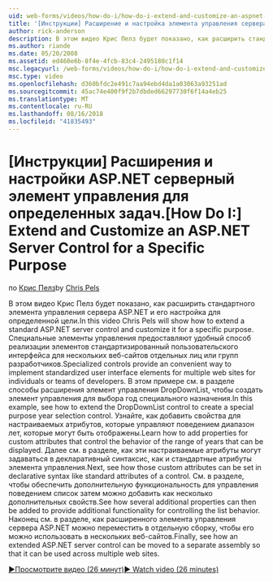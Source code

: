 ```yaml
---
uid: web-forms/videos/how-do-i/how-do-i-extend-and-customize-an-aspnet-server-control-for-a-specific-purpose
title: '[Инструкции] Расширение и настройка элемента управления сервера ASP.NET для определенной цели | Документация Майкрософт'
author: rick-anderson
description: В этом видео Крис Пелз будет показано, как расширить стандартного элемента управления сервера ASP.NET и его настройка для определенной цели. Специальные элементы управления предоставляют c...
ms.author: riande
ms.date: 05/20/2008
ms.assetid: ed460e6b-8f4e-4fcb-83c4-2495180c1f14
msc.legacyurl: /web-forms/videos/how-do-i/how-do-i-extend-and-customize-an-aspnet-server-control-for-a-specific-purpose
msc.type: video
ms.openlocfilehash: d360bfdc2e491c7aa94ebd4da1a03063a93251ad
ms.sourcegitcommit: 45ac74e400f9f2b7dbded66297730f6f14a4eb25
ms.translationtype: MT
ms.contentlocale: ru-RU
ms.lasthandoff: 08/16/2018
ms.locfileid: "41835493"
---
```

<a name="how-do-i-extend-and-customize-an-aspnet-server-control-for-a-specific-purpose"></a><span data-ttu-id="45e0c-104">[Инструкции] Расширения и настройки ASP.NET серверный элемент управления для определенных задач.</span><span class="sxs-lookup"><span data-stu-id="45e0c-104">[How Do I:] Extend and Customize an ASP.NET Server Control for a Specific Purpose</span></span>
====================
<span data-ttu-id="45e0c-105">по [Крис Пелз](https://twitter.com/chrispels)</span><span class="sxs-lookup"><span data-stu-id="45e0c-105">by [Chris Pels](https://twitter.com/chrispels)</span></span>

<span data-ttu-id="45e0c-106">В этом видео Крис Пелз будет показано, как расширить стандартного элемента управления сервера ASP.NET и его настройка для определенной цели.</span><span class="sxs-lookup"><span data-stu-id="45e0c-106">In this video Chris Pels will show how to extend a standard ASP.NET server control and customize it for a specific purpose.</span></span> <span data-ttu-id="45e0c-107">Специальные элементы управления предоставляют удобный способ реализации элементов стандартизированный пользовательского интерфейса для нескольких веб-сайтов отдельных лиц или групп разработчиков.</span><span class="sxs-lookup"><span data-stu-id="45e0c-107">Specialized controls provide an convenient way to implement standardized user interface elements for multiple web sites for individuals or teams of developers.</span></span> <span data-ttu-id="45e0c-108">В этом примере см. в разделе способы расширения элемент управления DropDownList, чтобы создать элемент управления для выбора год специального назначения.</span><span class="sxs-lookup"><span data-stu-id="45e0c-108">In this example, see how to extend the DropDownList control to create a special purpose year selection control.</span></span> <span data-ttu-id="45e0c-109">Узнайте, как добавить свойства для настраиваемых атрибутов, которые управляют поведением диапазон лет, которые могут быть отображены.</span><span class="sxs-lookup"><span data-stu-id="45e0c-109">Learn how to add properties for custom attributes that control the behavior of the range of years that can be displayed.</span></span> <span data-ttu-id="45e0c-110">Далее см. в разделе, как эти настраиваемые атрибуты могут задаваться в декларативный синтаксис, как и стандартные атрибуты элемента управления.</span><span class="sxs-lookup"><span data-stu-id="45e0c-110">Next, see how those custom attributes can be set in declarative syntax like standard attributes of a control.</span></span> <span data-ttu-id="45e0c-111">См. в разделе, чтобы обеспечить дополнительную функциональность для управления поведением список затем можно добавить как несколько дополнительных свойств.</span><span class="sxs-lookup"><span data-stu-id="45e0c-111">See how several additional properties can then be added to provide additional functionality for controlling the list behavior.</span></span> <span data-ttu-id="45e0c-112">Наконец см. в разделе, как расширенного элемента управления сервера ASP.NET можно переместить в отдельную сборку, чтобы его можно использовать в нескольких веб-сайтов.</span><span class="sxs-lookup"><span data-stu-id="45e0c-112">Finally, see how an extended ASP.NET server control can be moved to a separate assembly so that it can be used across multiple web sites.</span></span>

[<span data-ttu-id="45e0c-113">&#9654;Просмотрите видео (26 минут)</span><span class="sxs-lookup"><span data-stu-id="45e0c-113">&#9654; Watch video (26 minutes)</span></span>](https://channel9.msdn.com/Blogs/ASP-NET-Site-Videos/how-do-i-extend-and-customize-an-aspnet-server-control-for-a-specific-purpose)
